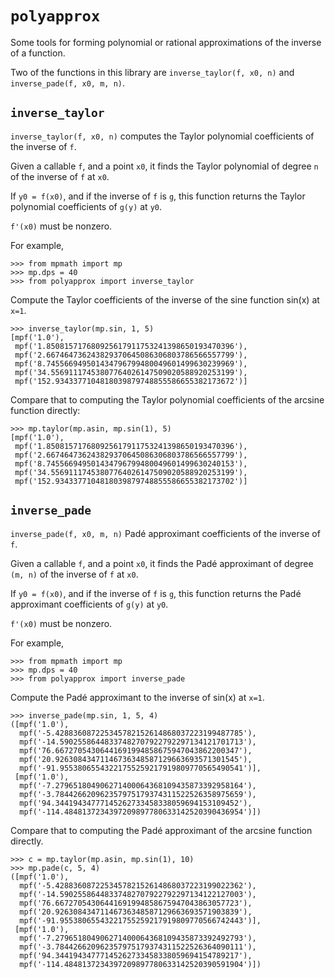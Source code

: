 `polyapprox`
============

Some tools for forming polynomial or rational approximations
of the inverse of a function.

Two of the functions in this library are `inverse_taylor(f, x0, n)`
and `inverse_pade(f, x0, m, n)`.

`inverse_taylor`
----------------

`inverse_taylor(f, x0, n)` computes the Taylor polynomial coefficients of the
inverse of `f`.

Given a callable `f`, and a point `x0`, it finds the Taylor polynomial of
degree `n` of the inverse of `f` at `x0`.

If `y0 = f(x0)`, and if the inverse of `f` is `g`, this function returns
the Taylor polynomial coefficients of `g(y)` at `y0`.

`f'(x0)` must be nonzero.

For example,

    >>> from mpmath import mp
    >>> mp.dps = 40
    >>> from polyapprox import inverse_taylor

Compute the Taylor coefficients of the inverse of the sine function
sin(x) at `x=1`.

    >>> inverse_taylor(mp.sin, 1, 5)
    [mpf('1.0'),
     mpf('1.850815717680925617911753241398650193470396'),
     mpf('2.667464736243829370645086306803786566557799'),
     mpf('8.745566949501434796799480049601499630239969'),
     mpf('34.55691117453807764026147509020588920253199'),
     mpf('152.9343377104818039879748855586655382173672')]

Compare that to computing the Taylor polynomial coefficients of
the arcsine function directly:

    >>> mp.taylor(mp.asin, mp.sin(1), 5)
    [mpf('1.0'),
     mpf('1.850815717680925617911753241398650193470396'),
     mpf('2.667464736243829370645086306803786566557799'),
     mpf('8.745566949501434796799480049601499630240153'),
     mpf('34.55691117453807764026147509020588920253199'),
     mpf('152.9343377104818039879748855586655382173702')]


`inverse_pade`
--------------

`inverse_pade(f, x0, m, n)` Padé approximant coefficients of the inverse of `f`.

Given a callable `f`, and a point `x0`, it finds the Padé approximant of degree
`(m, n)` of the inverse of `f` at `x0`.

If `y0 = f(x0)`, and if the inverse of `f` is `g`, this function returns
the Padé approximant coefficients of `g(y)` at `y0`.

`f'(x0)` must be nonzero.

For example,

    >>> from mpmath import mp
    >>> mp.dps = 40
    >>> from polyapprox import inverse_pade

Compute the Padé approximant to the inverse of sin(x) at `x=1`.

    >>> inverse_pade(mp.sin, 1, 5, 4)
    ([mpf('1.0'),
      mpf('-5.428836087225345782152614868037223199487785'),
      mpf('-14.59025586448337482707922792297134121701713'),
      mpf('76.66727054306441691994858675947043862200347'),
      mpf('20.92630843471146736348587129663693571301545'),
      mpf('-91.95538065543221755259217919809770565490541')],
     [mpf('1.0'),
      mpf('-7.279651804906271400064368109435873392958164'),
      mpf('-3.784426620962357975179374311522526358975659'),
      mpf('94.34419434777145262733458338059694153109452'),
      mpf('-114.4848137234397209897780633142520390436954')])

Compare that to computing the Padé approximant of the arcsine
function directly.

    >>> c = mp.taylor(mp.asin, mp.sin(1), 10)
    >>> mp.pade(c, 5, 4)
    ([mpf('1.0'),
      mpf('-5.428836087225345782152614868037223199022362'),
      mpf('-14.59025586448337482707922792297134122127003'),
      mpf('76.66727054306441691994858675947043863057723'),
      mpf('20.92630843471146736348587129663693571903839'),
      mpf('-91.95538065543221755259217919809770566742443')],
     [mpf('1.0'),
      mpf('-7.279651804906271400064368109435873392492793'),
      mpf('-3.784426620962357975179374311522526364090111'),
      mpf('94.34419434777145262733458338059694154789217'),
      mpf('-114.4848137234397209897780633142520390591904')])
